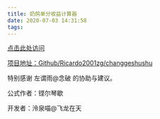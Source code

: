```yaml
---
title: 奶鸽单分收益计算器
date: 2020-07-03 14:31:58
tags:
---
```


[点击此处访问](https://miao.ricardo2001zg.com/jx3_calc_of_gugugu/app.html)

[项目地址：Github/Ricardo2001zg/changgeshushu](https://github.com/Ricardo2001ZG/changgeshushu)

特别感谢 左谓雨@念破 的协助与建议。

公式作者：铿尔琴歇

开发者：泠泉喵@飞龙在天
